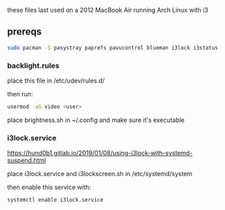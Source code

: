 these files last used on a 2012 MacBook Air running Arch Linux with i3

## prereqs

```bash
sudo pacman -S pasystray paprefs pavucontrol blueman i3lock i3status
```

### backlight.rules

place this file in /etc/udev/rules.d/

then run:
```bash
usermod -aG video <user>
```

place brightness.sh in ~/.config and make sure it's executable

### i3lock.service
https://hund0b1.gitlab.io/2019/01/08/using-i3lock-with-systemd-suspend.html

place i3lock.service and i3lockscreen.sh in /etc/systemd/system

then enable this service with:
```bash
systemctl enable i3lock.service
```

